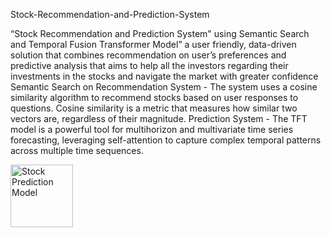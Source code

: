 Stock-Recommendation-and-Prediction-System

“Stock Recommendation and Prediction System" using Semantic Search and Temporal Fusion Transformer Model” a user friendly, data-driven solution that combines recommendation on user’s preferences and predictive analysis that aims to help all the investors regarding their investments in the stocks and navigate the market with greater confidence
Semantic Search on Recommendation System - The system uses a cosine similarity algorithm to recommend stocks based on user responses to questions. Cosine similarity is a metric that measures how similar two vectors are, regardless of their magnitude.
Prediction System -  The TFT model is a powerful tool for multihorizon and multivariate time series forecasting, leveraging self-attention to capture complex temporal patterns across multiple time sequences.


[<img src="images/stock_model.png" alt="Stock Prediction Model" width="100"/>](https://miro.medium.com/v2/resize:fit:1100/format:webp/1*OXba8Hi61f6TPQL8yl75Rw.png)

